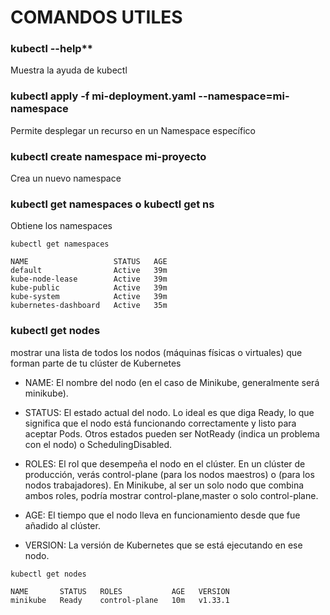 # COMANDOS UTILES

### kubectl --help**
Muestra la ayuda de kubectl

### kubectl apply -f mi-deployment.yaml --namespace=mi-namespace
Permite desplegar un recurso en un Namespace específico

### kubectl create namespace mi-proyecto
Crea un nuevo namespace

### kubectl get namespaces o kubectl get ns
Obtiene los namespaces
```
kubectl get namespaces

NAME                   STATUS   AGE
default                Active   39m
kube-node-lease        Active   39m
kube-public            Active   39m
kube-system            Active   39m
kubernetes-dashboard   Active   35m
```

### kubectl get nodes
mostrar una lista de todos los nodos (máquinas físicas o virtuales) que forman parte de tu clúster de Kubernetes

- NAME: El nombre del nodo (en el caso de Minikube, generalmente será minikube).

- STATUS: El estado actual del nodo. Lo ideal es que diga Ready, lo que significa que el nodo está funcionando correctamente y listo para aceptar Pods. Otros estados pueden ser NotReady (indica un problema con el nodo) o SchedulingDisabled.

- ROLES: El rol que desempeña el nodo en el clúster. En un clúster de producción, verás control-plane (para los nodos maestros) o <none> (para los nodos trabajadores). En Minikube, al ser un solo nodo que combina ambos roles, podría mostrar control-plane,master o solo control-plane.

- AGE: El tiempo que el nodo lleva en funcionamiento desde que fue añadido al clúster.

- VERSION: La versión de Kubernetes que se está ejecutando en ese nodo.
```
kubectl get nodes

NAME       STATUS   ROLES           AGE   VERSION
minikube   Ready    control-plane   10m   v1.33.1

```
